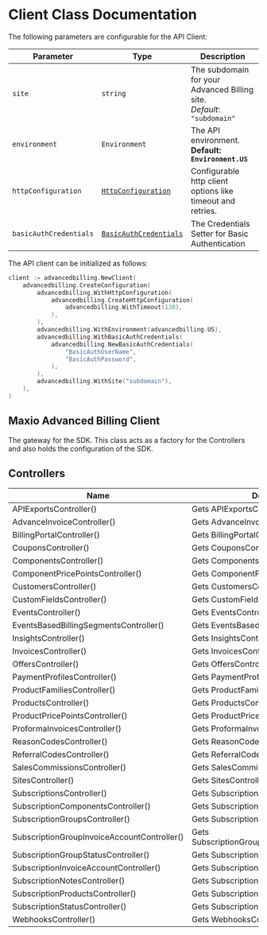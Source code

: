 
# Client Class Documentation

The following parameters are configurable for the API Client:

| Parameter | Type | Description |
|  --- | --- | --- |
| `site` | `string` | The subdomain for your Advanced Billing site.<br>*Default*: `"subdomain"` |
| `environment` | `Environment` | The API environment. <br> **Default: `Environment.US`** |
| `httpConfiguration` | [`HttpConfiguration`](http-configuration.md) | Configurable http client options like timeout and retries. |
| `basicAuthCredentials` | [`BasicAuthCredentials`](auth/basic-authentication.md) | The Credentials Setter for Basic Authentication |

The API client can be initialized as follows:

```go
client := advancedbilling.NewClient(
    advancedbilling.CreateConfiguration(
        advancedbilling.WithHttpConfiguration(
            advancedbilling.CreateHttpConfiguration(
                advancedbilling.WithTimeout(120),
            ),
        ),
        advancedbilling.WithEnvironment(advancedbilling.US),
        advancedbilling.WithBasicAuthCredentials(
            advancedbilling.NewBasicAuthCredentials(
                "BasicAuthUserName",
                "BasicAuthPassword",
            ),
        ),
        advancedbilling.WithSite("subdomain"),
    ),
)
```

## Maxio Advanced Billing Client

The gateway for the SDK. This class acts as a factory for the Controllers and also holds the configuration of the SDK.

## Controllers

| Name | Description |
|  --- | --- |
| APIExportsController() | Gets APIExportsController |
| AdvanceInvoiceController() | Gets AdvanceInvoiceController |
| BillingPortalController() | Gets BillingPortalController |
| CouponsController() | Gets CouponsController |
| ComponentsController() | Gets ComponentsController |
| ComponentPricePointsController() | Gets ComponentPricePointsController |
| CustomersController() | Gets CustomersController |
| CustomFieldsController() | Gets CustomFieldsController |
| EventsController() | Gets EventsController |
| EventsBasedBillingSegmentsController() | Gets EventsBasedBillingSegmentsController |
| InsightsController() | Gets InsightsController |
| InvoicesController() | Gets InvoicesController |
| OffersController() | Gets OffersController |
| PaymentProfilesController() | Gets PaymentProfilesController |
| ProductFamiliesController() | Gets ProductFamiliesController |
| ProductsController() | Gets ProductsController |
| ProductPricePointsController() | Gets ProductPricePointsController |
| ProformaInvoicesController() | Gets ProformaInvoicesController |
| ReasonCodesController() | Gets ReasonCodesController |
| ReferralCodesController() | Gets ReferralCodesController |
| SalesCommissionsController() | Gets SalesCommissionsController |
| SitesController() | Gets SitesController |
| SubscriptionsController() | Gets SubscriptionsController |
| SubscriptionComponentsController() | Gets SubscriptionComponentsController |
| SubscriptionGroupsController() | Gets SubscriptionGroupsController |
| SubscriptionGroupInvoiceAccountController() | Gets SubscriptionGroupInvoiceAccountController |
| SubscriptionGroupStatusController() | Gets SubscriptionGroupStatusController |
| SubscriptionInvoiceAccountController() | Gets SubscriptionInvoiceAccountController |
| SubscriptionNotesController() | Gets SubscriptionNotesController |
| SubscriptionProductsController() | Gets SubscriptionProductsController |
| SubscriptionStatusController() | Gets SubscriptionStatusController |
| WebhooksController() | Gets WebhooksController |

